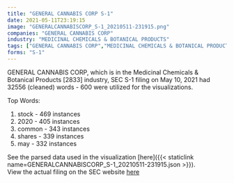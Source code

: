 ```yaml
---
title: "GENERAL CANNABIS CORP S-1"
date: 2021-05-11T23:19:15
image: "GENERALCANNABISCORP_S-1_20210511-231915.png"
companies: "GENERAL CANNABIS CORP"
industry: "MEDICINAL CHEMICALS & BOTANICAL PRODUCTS"
tags: ["GENERAL CANNABIS CORP","MEDICINAL CHEMICALS & BOTANICAL PRODUCTS","05-10-2021","S-1"]
forms: "S-1"
---
```

GENERAL CANNABIS CORP, which is in the Medicinal Chemicals & Botanical Products [2833] industry, SEC S-1 filing on May 10, 2021 had 32556 (cleaned) words - 600 were utilized for the visualizations.

Top Words:
1. stock - 469 instances
2. 2020 - 405 instances
3. common - 343 instances
4. shares - 339 instances
5. may - 332 instances


See the parsed data used in the visualization [here]({{< staticlink name=GENERALCANNABISCORP_S-1_20210511-231915.json >}}).  
View the actual filing on the SEC website [here](https://www.sec.gov/Archives/edgar/data/1477009/0001558370-21-006708.txt)